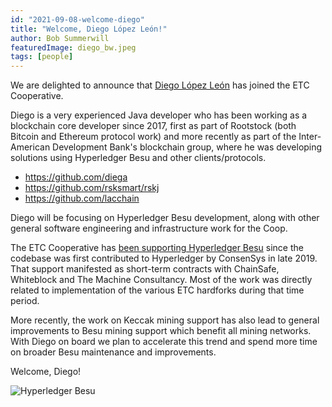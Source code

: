 ```yaml
---
id: "2021-09-08-welcome-diego"
title: "Welcome, Diego López León!"
author: Bob Summerwill 
featuredImage: diego_bw.jpeg
tags: [people]
---
```


We are delighted to announce that [Diego López León](https://www.linkedin.com/in/dlopezleon/) has joined the ETC Cooperative.

Diego is a very experienced Java developer who has been working as a blockchain core developer since 2017, first as part of Rootstock (both Bitcoin and Ethereum protocol work) and more recently as part of the Inter-American Development Bank's blockchain group, where he was developing solutions using Hyperledger Besu and other clients/protocols.

* https://github.com/diega
* https://github.com/rsksmart/rskj
* https://github.com/lacchain

Diego will be focusing on Hyperledger Besu development, along with other general software engineering and infrastructure work for the Coop.

The ETC Cooperative has [been supporting Hyperledger Besu](./2019-09-10-etc-support-in-hyperledger-besu) since the codebase was first contributed to Hyperledger by ConsenSys in late 2019.  That support
manifested as short-term contracts with ChainSafe, Whiteblock and The Machine Consultancy.  Most of the work was directly related to implementation
of the various ETC hardforks during that time period.

More recently, the work on Keccak mining support has also lead to general improvements to Besu mining support which benefit all mining networks.  With
Diego on board we plan to accelerate this trend and spend more time
on broader Besu maintenance and improvements.

Welcome, Diego!

![Hyperledger Besu](/hl-besu-tile-1.jpg)
